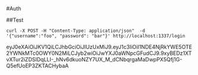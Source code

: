 #Auth

##Test
```
curl -X POST -H "Content-Type: application/json"  -d '{"username":"foo", "password": "bar"}' http://localhost:1337/login
```

eyJ0eXAiOiJKV1QiLCJhbGciOiJIUzUxMiJ9.eyJ1c3IiOiI1NDE4NjRkYWE5OTE2YWNkMTc0OWY0N2MiLCJyb2wiOiJwYXJ0aWNpcGFudCJ9.9xyBEDz1XTvXTur2iZDSIDqLLI-_hNv6dkuoNZY7UX_M_dCNbqrgaMaDwpPX5Qfj1G-Q5efUoEP3ZKTACHybaA